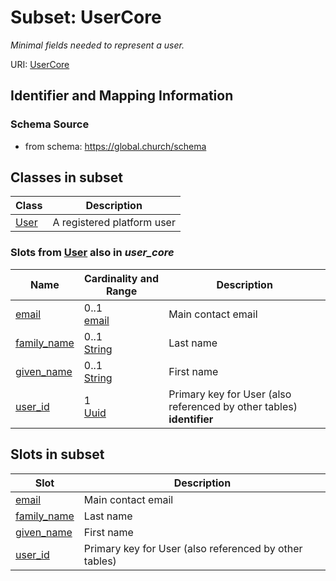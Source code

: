 # Subset: UserCore 


_Minimal fields needed to represent a user._



URI: [UserCore](UserCore.md)



## Identifier and Mapping Information






### Schema Source


* from schema: https://global.church/schema
















        














        


        


        






























        










## Classes in subset

| Class | Description |
| --- | --- |
| [User](User.md) | A registered platform user |


### Slots from [User](User.md) also in _user_core_

| Name | Cardinality and Range | Description |
| ---  | ---  | --- |
| [email](email.md) | 0..1 <br/> [email](email.md) | Main contact email  |
| [family_name](family_name.md) | 0..1 <br/> [String](String.md) | Last name  |
| [given_name](given_name.md) | 0..1 <br/> [String](String.md) | First name  |
| [user_id](user_id.md) | 1 <br/> [Uuid](Uuid.md) | Primary key for User (also referenced by other tables) **identifier** |




## Slots in subset

| Slot | Description |
| --- | --- |
| [email](email.md) | Main contact email |
| [family_name](family_name.md) | Last name |
| [given_name](given_name.md) | First name |
| [user_id](user_id.md) | Primary key for User (also referenced by other tables) |


